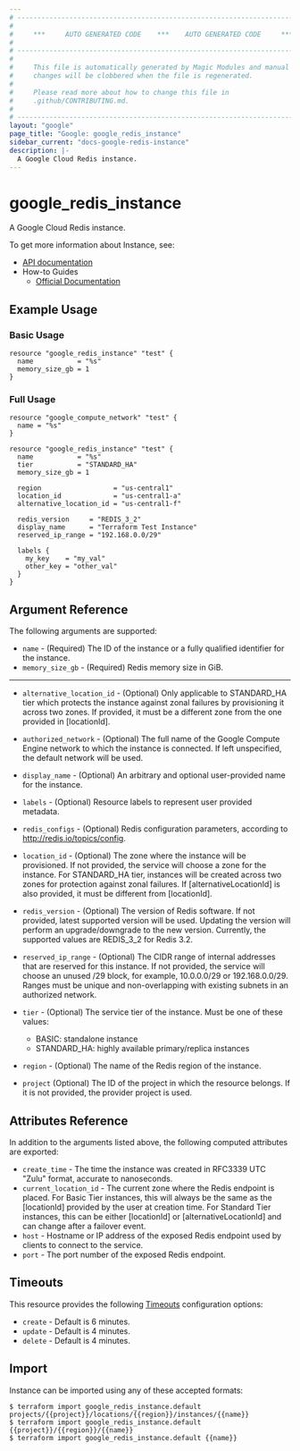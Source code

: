 ```yaml
---
# ----------------------------------------------------------------------------
#
#     ***     AUTO GENERATED CODE    ***    AUTO GENERATED CODE     ***
#
# ----------------------------------------------------------------------------
#
#     This file is automatically generated by Magic Modules and manual
#     changes will be clobbered when the file is regenerated.
#
#     Please read more about how to change this file in
#     .github/CONTRIBUTING.md.
#
# ----------------------------------------------------------------------------
layout: "google"
page_title: "Google: google_redis_instance"
sidebar_current: "docs-google-redis-instance"
description: |-
  A Google Cloud Redis instance.
---
```


# google\_redis\_instance

A Google Cloud Redis instance.

To get more information about Instance, see:

* [API documentation](https://cloud.google.com/memorystore/docs/redis/reference/rest/)
* How-to Guides
    * [Official Documentation](https://cloud.google.com/memorystore/docs/redis/)

## Example Usage

### Basic Usage
```hcl
resource "google_redis_instance" "test" {
  name           = "%s"
  memory_size_gb = 1
}
```

### Full Usage
```hcl
resource "google_compute_network" "test" {
  name = "%s"
}

resource "google_redis_instance" "test" {
  name           = "%s"
  tier           = "STANDARD_HA"
  memory_size_gb = 1

  region                  = "us-central1"
  location_id             = "us-central1-a"
  alternative_location_id = "us-central1-f"

  redis_version     = "REDIS_3_2"
  display_name      = "Terraform Test Instance"
  reserved_ip_range = "192.168.0.0/29"

  labels {
    my_key    = "my_val"
    other_key = "other_val"
  }
}
```

## Argument Reference

The following arguments are supported:

* `name` -
  (Required)
  The ID of the instance or a fully qualified identifier for the instance.
* `memory_size_gb` -
  (Required)
  Redis memory size in GiB.


- - -

* `alternative_location_id` -
  (Optional)
  Only applicable to STANDARD_HA tier which protects the instance
  against zonal failures by provisioning it across two zones.
  If provided, it must be a different zone from the one provided in
  [locationId].
* `authorized_network` -
  (Optional)
  The full name of the Google Compute Engine network to which the
  instance is connected. If left unspecified, the default network
  will be used.
* `display_name` -
  (Optional)
  An arbitrary and optional user-provided name for the instance.
* `labels` -
  (Optional)
  Resource labels to represent user provided metadata.
* `redis_configs` -
  (Optional)
  Redis configuration parameters, according to http://redis.io/topics/config.
* `location_id` -
  (Optional)
  The zone where the instance will be provisioned. If not provided,
  the service will choose a zone for the instance. For STANDARD_HA tier,
  instances will be created across two zones for protection against
  zonal failures. If [alternativeLocationId] is also provided, it must
  be different from [locationId].
* `redis_version` -
  (Optional)
  The version of Redis software. If not provided, latest supported
  version will be used. Updating the version will perform an
  upgrade/downgrade to the new version. Currently, the supported values
  are REDIS_3_2 for Redis 3.2.
* `reserved_ip_range` -
  (Optional)
  The CIDR range of internal addresses that are reserved for this
  instance. If not provided, the service will choose an unused /29
  block, for example, 10.0.0.0/29 or 192.168.0.0/29. Ranges must be
  unique and non-overlapping with existing subnets in an authorized
  network.
* `tier` -
  (Optional)
  The service tier of the instance. Must be one of these values:

  - BASIC: standalone instance
  - STANDARD_HA: highly available primary/replica instances
* `region` -
  (Optional)
  The name of the Redis region of the instance.
* `project` (Optional) The ID of the project in which the resource belongs.
    If it is not provided, the provider project is used.


## Attributes Reference

In addition to the arguments listed above, the following computed attributes are exported:

* `create_time` -
  The time the instance was created in RFC3339 UTC "Zulu" format,
  accurate to nanoseconds.
* `current_location_id` -
  The current zone where the Redis endpoint is placed.
  For Basic Tier instances, this will always be the same as the
  [locationId] provided by the user at creation time. For Standard Tier
  instances, this can be either [locationId] or [alternativeLocationId]
  and can change after a failover event.
* `host` -
  Hostname or IP address of the exposed Redis endpoint used by clients
  to connect to the service.
* `port` -
  The port number of the exposed Redis endpoint.


## Timeouts

This resource provides the following
[Timeouts](/docs/configuration/resources.html#timeouts) configuration options:

- `create` - Default is 6 minutes.
- `update` - Default is 4 minutes.
- `delete` - Default is 4 minutes.

## Import

Instance can be imported using any of these accepted formats:

```
$ terraform import google_redis_instance.default projects/{{project}}/locations/{{region}}/instances/{{name}}
$ terraform import google_redis_instance.default {{project}}/{{region}}/{{name}}
$ terraform import google_redis_instance.default {{name}}
```
